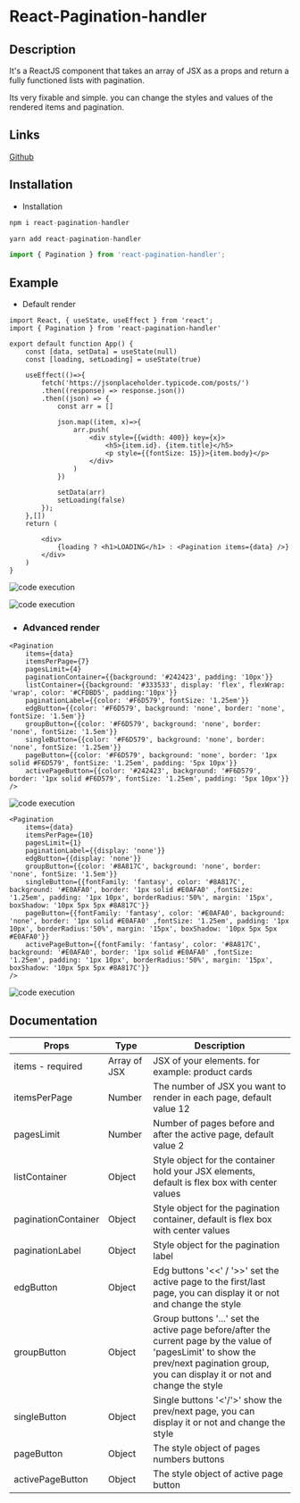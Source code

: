 # React-Pagination-handler

## Description

It's a ReactJS component that takes an array of JSX as a props and return a fully functioned lists with pagination.

Its very fixable and simple. you can change the styles and values of the rendered items and pagination.

## Links

[Github](https://github.com/AlaaDeif/react-pagination-handler)

## Installation

- Installation

```js
npm i react-pagination-handler
```

```js
yarn add react-pagination-handler
```

```js
import { Pagination } from 'react-pagination-handler';
```

## Example

- Default render

```JSX
import React, { useState, useEffect } from 'react';
import { Pagination } from 'react-pagination-handler'

export default function App() {
    const [data, setData] = useState(null)
    const [loading, setLoading] = useState(true)

    useEffect(()=>{
        fetch('https://jsonplaceholder.typicode.com/posts/')
        .then((response) => response.json())
        .then((json) => {
            const arr = []

            json.map((item, x)=>{
                arr.push(
                    <div style={{width: 400}} key={x}>
                        <h5>{item.id}. {item.title}</h5>
                        <p style={{fontSize: 15}}>{item.body}</p>
                    </div>
                )
            })

            setData(arr)
            setLoading(false)
        });
    },[])
    return (

        <div>
            {loading ? <h1>LOADING</h1> : <Pagination items={data} />}
        </div>
    )
}
```

![code execution](https://res.cloudinary.com/alaadeif/image/upload/v1615248258/react-pagination-handler/Default_1_ct8hfo.png)

![code execution](https://res.cloudinary.com/alaadeif/image/upload/v1615248258/react-pagination-handler/default_2_mdnnxg.png)

- ### Advanced render

```JSX
<Pagination
    items={data}
    itemsPerPage={7}
    pagesLimit={4}
    paginationContainer={{background: '#242423', padding: '10px'}}
    listContainer={{background: '#333533', display: 'flex', flexWrap: 'wrap', color: '#CFDBD5', padding:'10px'}}
    paginationLabel={{color: '#F6D579', fontSize: '1.25em'}}
    edgButton={{color: '#F6D579', background: 'none', border: 'none', fontSize: '1.5em'}}
    groupButton={{color: '#F6D579', background: 'none', border: 'none', fontSize: '1.5em'}}
    singleButton={{color: '#F6D579', background: 'none', border: 'none', fontSize: '1.25em'}}
    pageButton={{color: '#F6D579', background: 'none', border: '1px solid #F6D579', fontSize: '1.25em', padding: '5px 10px'}}
    activePageButton={{color: '#242423', background: '#F6D579', border: '1px solid #F6D579', fontSize: '1.25em', padding: '5px 10px'}}
/>
```

![code execution](https://res.cloudinary.com/alaadeif/image/upload/v1615251667/react-pagination-handler/Exaple_1_bcimku.png)

```JSX
<Pagination
    items={data}
    itemsPerPage={10}
    pagesLimit={1}
    paginationLabel={{display: 'none'}}
    edgButton={{display: 'none'}}
    groupButton={{color: '#8A817C', background: 'none', border: 'none', fontSize: '1.5em'}}
    singleButton={{fontFamily: 'fantasy', color: '#8A817C', background: '#E0AFA0', border: '1px solid #E0AFA0' ,fontSize: '1.25em', padding: '1px 10px', borderRadius:'50%', margin: '15px', boxShadow: '10px 5px 5px #8A817C'}}
    pageButton={{fontFamily: 'fantasy', color: '#E0AFA0', background: 'none', border: '1px solid #E0AFA0' ,fontSize: '1.25em', padding: '1px 10px', borderRadius:'50%', margin: '15px', boxShadow: '10px 5px 5px #E0AFA0'}}
    activePageButton={{fontFamily: 'fantasy', color: '#8A817C', background: '#E0AFA0', border: '1px solid #E0AFA0' ,fontSize: '1.25em', padding: '1px 10px', borderRadius:'50%', margin: '15px', boxShadow: '10px 5px 5px #8A817C'}}
/>
```

![code execution](https://res.cloudinary.com/alaadeif/image/upload/v1615254275/react-pagination-handler/Exaple_2_cudapi.png)

## Documentation

| Props               | Type         | Description                                                                                                                                                                               |
| ------------------- | ------------ | ----------------------------------------------------------------------------------------------------------------------------------------------------------------------------------------- |
| items - required    | Array of JSX | JSX of your elements. for example: product cards                                                                                                                                          |
| itemsPerPage        | Number       | The number of JSX you want to render in each page, default value 12                                                                                                                       |
| pagesLimit          | Number       | Number of pages before and after the active page, default value 2                                                                                                                         |
| listContainer       | Object       | Style object for the container hold your JSX elements, default is flex box with center values                                                                                             |
| paginationContainer | Object       | Style object for the pagination container, default is flex box with center values                                                                                                         |
| paginationLabel     | Object       | Style object for the pagination label                                                                                                                                                     |
| edgButton           | Object       | Edg buttons '<<' / '>>' set the active page to the first/last page, you can display it or not and change the style                                                                        |
| groupButton         | Object       | Group buttons '...' set the active page before/after the current page by the value of 'pagesLimit' to show the prev/next pagination group, you can display it or not and change the style |
| singleButton        | Object       | Single buttons '<'/'>' show the prev/next page, you can display it or not and change the style                                                                                            |
| pageButton          | Object       | The style object of pages numbers buttons                                                                                                                                                 |
| activePageButton    | Object       | The style object of active page button                                                                                                                                                    |
